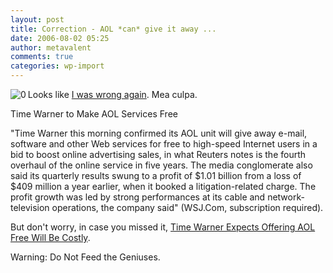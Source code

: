 ```yaml
---
layout: post
title: Correction - AOL *can* give it away ...
date: 2006-08-02 05:25
author: metavalent
comments: true
categories: wp-import
---
```

<!--Lead Photo --><a href="https://online.wsj.com/article/SB115412097857520761.html"><img src="https://metavalent.info/images/wsj.logo.gif" border="0" alt="0" align="left" /></a><!-- Commentary -->Looks like <a href="https://metavalent.info/2006/07/aol-cant-even-give-it-away.html">I was wrong again</a>.  Mea culpa.

Time Warner to Make AOL Services Free

"Time Warner this morning confirmed its AOL unit will give away e-mail, software and other Web services for free to high-speed Internet users in a bid to boost online advertising sales, in what Reuters notes is the fourth overhaul of the online service in five years. The media conglomerate also said its quarterly results swung to a profit of $1.01 billion from a loss of $409 million a year earlier, when it booked a litigation-related charge. The profit growth was led by strong performances at its cable and network-television operations, the company said" (WSJ.Com, subscription required).

But don't worry, in case you missed it, <a href="https://online.wsj.com/article/SB115258401032003019.html">Time Warner Expects Offering AOL Free Will Be Costly</a>.

Warning: Do Not Feed the Geniuses.
